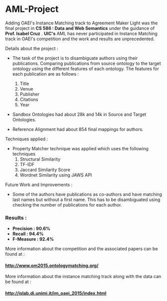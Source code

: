 # AML-Project

Adding OAEI's Instance Matching track to Agreement Maker Light was the final project in **CS 586 : Data and Web Semantics** under the guidance of **Prof. Isabel Cruz** . **UIC's** AML has never participated in Instance Matching track in OAEI's competition and the work and results are unprecedented. 

Details about the project : 
- The task of the project is to disambiguate authors using their publications. Comparing publications from source ontology to the target ontology using the different features of each ontology. 
  The features for each publication are as follows : 
  1. Title
  2. Venue
  3. Publisher
  4. Citations
  5. Year
  
- Sandbox Ontologies had about 28k and 14k in Source and Target Ontologies. 
- Reference Alignment had about 854 final mappings for authors.

Techniques applied : 
- Property Matcher technique was applied which uses the following techniques
  1. Structural Similarity 
  2. TF-IDF
  3. Jaccard Similarity Score
  4. Wordnet Similarity using JAWS API
  
Future Work and Improvements : 
- Some of the authors have publications as co-authors and have matching last names but without a first name. This has to be disambiguated using checking the number of publications for each author. 

### Results :

- **Precision : 90.6%**
- **Recall : 94.4%** 
- **F-Measure : 92.4%**

More information about the competition and the associated papers can be found at : 
#### http://www.om2015.ontologymatching.org/

More information about the instance matching track along with the data can be found at : 
#### http://islab.di.unimi.it/im_oaei_2015/index.html
